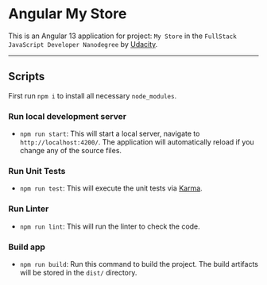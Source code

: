 # Angular My Store

This is an Angular 13 application for project: `My Store` in the `FullStack JavaScript Developer Nanodegree` by [Udacity](udacity.com).

---

## Scripts
First run `npm i` to install all necessary `node_modules`.

### Run local development server
* `npm run start`: This will start a local server, navigate to `http://localhost:4200/`. The application will automatically reload if you change any of the source files.

### Run Unit Tests
* `npm run test`: This will execute the unit tests via [Karma](https://karma-runner.github.io).

### Run Linter
* `npm run lint`: This will run the linter to check the code.

### Build app
* `npm run build`: Run this command to build the project. The build artifacts will be stored in the `dist/` directory.
